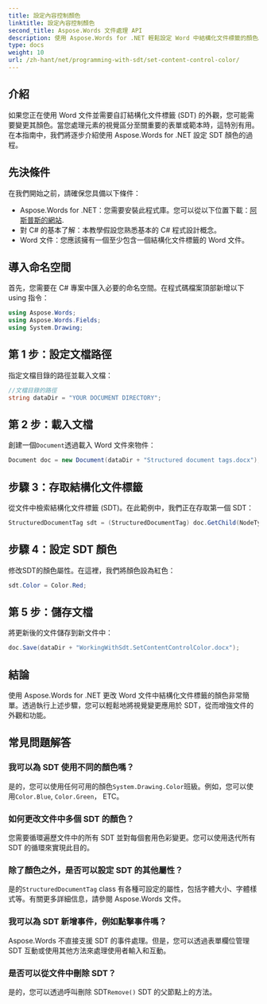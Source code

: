 ```yaml
---
title: 設定內容控制顏色
linktitle: 設定內容控制顏色
second_title: Aspose.Words 文件處理 API
description: 使用 Aspose.Words for .NET 輕鬆設定 Word 中結構化文件標籤的顏色。透過這個簡單的指南自訂您的 SDT 以增強文件外觀。
type: docs
weight: 10
url: /zh-hant/net/programming-with-sdt/set-content-control-color/
---
```

## 介紹

如果您正在使用 Word 文件並需要自訂結構化文件標籤 (SDT) 的外觀，您可能需要變更其顏色。當您處理元素的視覺區分至關重要的表單或範本時，這特別有用。在本指南中，我們將逐步介紹使用 Aspose.Words for .NET 設定 SDT 顏色的過程。

## 先決條件

在我們開始之前，請確保您具備以下條件：
-  Aspose.Words for .NET：您需要安裝此程式庫。您可以從以下位置下載：[阿斯普斯的網站](https://releases.aspose.com/words/net/).
- 對 C# 的基本了解：本教學假設您熟悉基本的 C# 程式設計概念。
- Word 文件：您應該擁有一個至少包含一個結構化文件標籤的 Word 文件。

## 導入命名空間

首先，您需要在 C# 專案中匯入必要的命名空間。在程式碼檔案頂部新增以下 using 指令：

```csharp
using Aspose.Words;
using Aspose.Words.Fields;
using System.Drawing;
```

## 第 1 步：設定文檔路徑

指定文檔目錄的路徑並載入文檔：

```csharp
//文檔目錄的路徑
string dataDir = "YOUR DOCUMENT DIRECTORY";
```

## 第 2 步：載入文檔

創建一個`Document`透過載入 Word 文件來物件：

```csharp
Document doc = new Document(dataDir + "Structured document tags.docx");
```

## 步驟 3：存取結構化文件標籤

從文件中檢索結構化文件標籤 (SDT)。在此範例中，我們正在存取第一個 SDT：

```csharp
StructuredDocumentTag sdt = (StructuredDocumentTag) doc.GetChild(NodeType.StructuredDocumentTag, 0, true);
```

## 步驟 4：設定 SDT 顏色

修改SDT的顏色屬性。在這裡，我們將顏色設為紅色：

```csharp
sdt.Color = Color.Red;
```

## 第 5 步：儲存文檔

將更新後的文件儲存到新文件中：

```csharp
doc.Save(dataDir + "WorkingWithSdt.SetContentControlColor.docx");
```

## 結論

使用 Aspose.Words for .NET 更改 Word 文件中結構化文件標籤的顏色非常簡單。透過執行上述步驟，您可以輕鬆地將視覺變更應用於 SDT，從而增強文件的外觀和功能。

## 常見問題解答

### 我可以為 SDT 使用不同的顏色嗎？

是的，您可以使用任何可用的顏色`System.Drawing.Color`班級。例如，您可以使用`Color.Blue`, `Color.Green`， ETC。

### 如何更改文件中多個 SDT 的顏色？

您需要循環遍歷文件中的所有 SDT 並對每個套用色彩變更。您可以使用迭代所有 SDT 的循環來實現此目的。

### 除了顏色之外，是否可以設定 SDT 的其他屬性？

是的`StructuredDocumentTag` class 有各種可設定的屬性，包括字體大小、字體樣式等。有關更多詳細信息，請參閱 Aspose.Words 文件。

### 我可以為 SDT 新增事件，例如點擊事件嗎？

Aspose.Words 不直接支援 SDT 的事件處理。但是，您可以透過表單欄位管理 SDT 互動或使用其他方法來處理使用者輸入和互動。

### 是否可以從文件中刪除 SDT？

是的，您可以透過呼叫刪除 SDT`Remove()` SDT 的父節點上的方法。